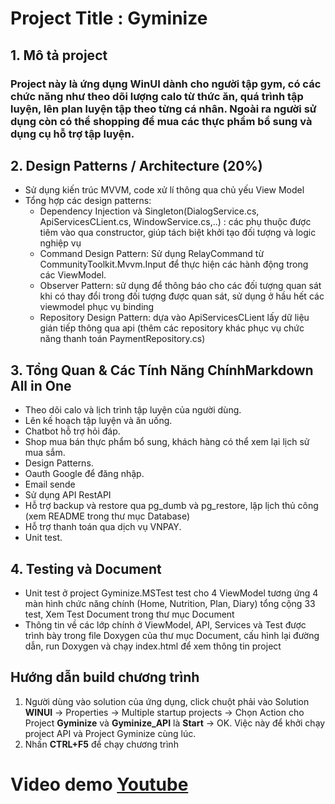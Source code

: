 # Project Title : Gyminize


## 1. Mô tả project
### Project này là ứng dụng WinUI dành cho người tập gym, có các chức năng như theo dõi lượng calo từ thức ăn, quá trình tập luyện, lên plan luyện tập theo từng cá nhân. Ngoài ra người sử dụng còn có thể shopping để mua các thực phẩm bổ sung và dụng cụ hỗ trợ tập luyện.


## 2. Design Patterns / Architecture (20%)

- Sử dụng kiến trúc MVVM, code xử lí thông qua chủ yếu View Model
- Tổng hợp các design patterns:
  - Dependency Injection và Singleton(DialogService.cs, ApiServicesCLient.cs, WindowService.cs,..) : các phụ thuộc được tiêm vào qua constructor, giúp tách biệt khởi tạo đối tượng và logic nghiệp vụ
  - Command Design Pattern: Sử dụng RelayCommand từ CommunityToolkit.Mvvm.Input để thực hiện các hành động trong các ViewModel.
  - Observer Pattern: sử dụng để thông báo cho các đối tượng quan sát khi có thay đổi trong đối tượng được quan sát, sử dụng ở hầu hết các viewmodel phục vụ binding
  - Repository Design Pattern: dựa vào ApiServicesCLient lấy dữ liệu gián tiếp thông qua api (thêm các repository khác phục vụ chức năng thanh toán PaymentRepository.cs)

## 3. Tổng Quan & Các Tính Năng ChínhMarkdown All in One
  - Theo dõi calo và lịch trình tập luyện của người dùng.
  - Lên kế hoạch tập luyện và ăn uống.
  - Chatbot hỗ trợ hỏi đáp.
  - Shop mua bán thực phẩm bổ sung, khách hàng có thể xem lại lịch sử mua sắm.
  - Design Patterns.
  - Oauth Google để đăng nhập.
  - Email sende
  - Sử dụng API RestAPI
  - Hỗ trợ backup và restore qua pg_dumb và pg_restore, lập lịch thủ công (xem README trong thư mục Database)
  - Hỗ trợ thanh toán qua dịch vụ VNPAY.
  - Unit test.


## 4. Testing và Document
- Unit test ở project Gyminize.MSTest test cho 4 ViewModel tương ứng 4 màn hình chức năng chính (Home, Nutrition, Plan, Diary) tổng cộng 33 test, Xem Test Document trong thư mục Document
- Thông tin về các lớp chính ở ViewModel, API, Services và Test được trình bày trong file Doxygen của thư mục Document, cấu hình lại đường dẫn, run Doxygen và chạy index.html để xem thông tin project

## Hướng dẫn build chương trình

1. Người dùng vào solution của ứng dụng, click chuột phải vào Solution **WINUI** -> Properties -> Multiple startup projects -> Chọn Action cho Project **Gyminize** và **Gyminize_API** là **Start** -> OK.
   Việc này để khởi chạy project API và Project Gyminize cùng lúc.
2. Nhấn **CTRL+F5** để chạy chương trình

# Video demo [Youtube](https://www.youtube.com/watch?v=kmXx-rZYqSw)
